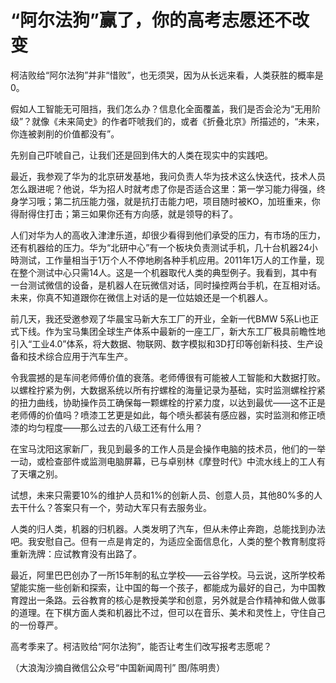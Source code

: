 # “阿尔法狗”赢了，你的高考志愿还不改变

柯洁败给“阿尔法狗”并非“惜败”，也无须哭，因为从长远来看，人类获胜的概率是0。 

假如人工智能无可阻挡，我们怎么办？信息化全面覆盖，我们是否会沦为“无用阶级”？就像《未来简史》的作者吓唬我们的，或者《折叠北京》所描述的，“未来，你连被剥削的价值都没有”。 

先别自己吓唬自己，让我们还是回到伟大的人类在现实中的实践吧。 

最近，我参观了华为的北京研发基地，我问负责人华为技术这么快迭代，技术人员怎么跟进呢？他说，华为招人时就考虑了你是否适合这里：第一学习能力得强，终身学习哦；第二抗压能力强，就是抗打击能力吧，项目随时被KO，加班重来，你得耐得住打击；第三如果你还有方向感，就是领导的料了。 

人们对华为人的高收入津津乐道，却很少看得到他们承受的压力，有市场的压力，还有机器给的压力。华为“北研中心”有一个板块负责测试手机，几十台机器24小時测试，工作量相当于1万个人不停地刷各种手机应用。2011年1万人的工作量，现在整个测试中心只需14人。这是一个机器取代人类的典型例子。我看到，其中有一台测试微信的设备，是机器人在玩微信对话，同时操控两台手机，在互相对话。未来，你真不知道跟你在微信上对话的是一位姑娘还是一个机器人。 

前几天，我还受邀参观了华晨宝马新大东工厂的开业，全新一代BMW 5系Li也正式下线。作为宝马集团全球生产体系中最新的一座工厂，新大东工厂极具前瞻性地引入“工业4.0”体系，将大数据、物联网、数字模拟和3D打印等创新科技、生产设备和技术综合应用于汽车生产。 

令我震撼的是车间老师傅价值的衰落。老师傅很有可能被人工智能和大数据打败。以螺栓拧紧为例，大数据系统以所有拧螺栓的海量记录为基础，实时监测螺栓拧紧的扭力曲线，协助操作员工确保每一颗螺栓的拧紧力度，以达到最优——这不正是老师傅的价值吗？喷漆工艺更是如此，每个喷头都装有感应器，实时监测和修正喷漆的均匀程度——那么过去的八级工还有什么用？ 

在宝马沈阳这家新厂，我见到最多的工作人员是会操作电脑的技术员，他们的一举一动，或检查部件或监测电脑屏幕，已与卓别林《摩登时代》中流水线上的工人有了天壤之别。 

试想，未来只需要10%的维护人员和1%的创新人员、创意人员，其他80%多的人去干什么？答案只有一个，劳动大军只有去服务业。 

人类的归人类，机器的归机器。人类发明了汽车，但从未停止奔跑，总能找到办法吧。我安慰自己。但有一点是肯定的，为适应全面信息化，人类的整个教育制度将重新洗牌：应试教育没有出路了。 

最近，阿里巴巴创办了一所15年制的私立学校——云谷学校。马云说，这所学校希望能实施一些创新和探索，让中国的每一个孩子，都能成为最好的自己，为中国教育蹚出一条路。云谷教育的核心是教授美学和创意，另外就是合作精神和做人做事的道理。在下棋方面人类和机器比不过，但可以在音乐、美术和灵性上，守住自己的一份尊严。 

高考季来了。柯洁败给“阿尔法狗”，能否让考生们改写报考志愿呢？ 

（大浪淘沙摘自微信公众号“中国新闻周刊” 图/陈明贵）